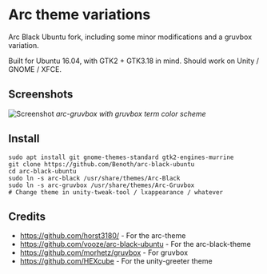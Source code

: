 # Arc theme variations

Arc Black Ubuntu fork, including some minor modifications and a gruvbox variation.

Built for Ubuntu 16.04, with GTK2 + GTK3.18 in mind. Should work on Unity / GNOME / XFCE.

## Screenshots

![Screenshot](http://i.imgur.com/LUctwq6.png)
*arc-gruvbox with gruvbox term color scheme*

## Install

```
sudo apt install git gnome-themes-standard gtk2-engines-murrine
git clone https://github.com/Benoth/arc-black-ubuntu
cd arc-black-ubuntu
sudo ln -s arc-black /usr/share/themes/Arc-Black
sudo ln -s arc-gruvbox /usr/share/themes/Arc-Gruvbox
# Change theme in unity-tweak-tool / lxappearance / whatever
```

## Credits
- https://github.com/horst3180/ - For the arc-theme
- https://github.com/vooze/arc-black-ubuntu - For the arc-black-theme
- https://github.com/morhetz/gruvbox - For gruvbox
- https://github.com/HEXcube - For the unity-greeter theme
